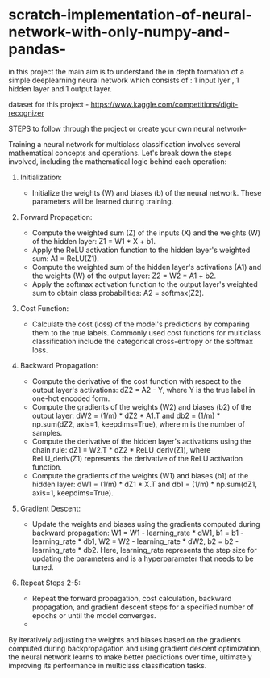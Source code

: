 # scratch-implementation-of-neural-network-with-only-numpy-and-pandas-
in this project the main aim is to understand the in depth formation of a simple deeplearning neural network which consists of : 1 input lyer , 1 hidden layer and 1 output layer.

dataset for this project - https://www.kaggle.com/competitions/digit-recognizer

STEPS to follow through the project or create your own neural network-

Training a neural network for multiclass classification involves several mathematical concepts and operations. Let's break down the steps involved, including the mathematical logic behind each operation:

1. Initialization:
   - Initialize the weights (W) and biases (b) of the neural network. These parameters will be learned during training.

2. Forward Propagation:
   - Compute the weighted sum (Z) of the inputs (X) and the weights (W) of the hidden layer: Z1 = W1 * X + b1.
   - Apply the ReLU activation function to the hidden layer's weighted sum: A1 = ReLU(Z1).
   - Compute the weighted sum of the hidden layer's activations (A1) and the weights (W) of the output layer: Z2 = W2 * A1 + b2.
   - Apply the softmax activation function to the output layer's weighted sum to obtain class probabilities: A2 = softmax(Z2).

3. Cost Function:
   - Calculate the cost (loss) of the model's predictions by comparing them to the true labels. Commonly used cost functions for multiclass classification include the categorical cross-entropy or the softmax loss.

4. Backward Propagation:
   - Compute the derivative of the cost function with respect to the output layer's activations: dZ2 = A2 - Y, where Y is the true label in one-hot encoded form.
   - Compute the gradients of the weights (W2) and biases (b2) of the output layer: dW2 = (1/m) * dZ2 * A1.T and db2 = (1/m) * np.sum(dZ2, axis=1, keepdims=True), where m is the number of samples.
   - Compute the derivative of the hidden layer's activations using the chain rule: dZ1 = W2.T * dZ2 * ReLU_deriv(Z1), where ReLU_deriv(Z1) represents the derivative of the ReLU activation function.
   - Compute the gradients of the weights (W1) and biases (b1) of the hidden layer: dW1 = (1/m) * dZ1 * X.T and db1 = (1/m) * np.sum(dZ1, axis=1, keepdims=True).

5. Gradient Descent:
   - Update the weights and biases using the gradients computed during backward propagation: W1 = W1 - learning_rate * dW1, b1 = b1 - learning_rate * db1, W2 = W2 - learning_rate * dW2, b2 = b2 - learning_rate * db2. Here, learning_rate represents the step size for updating the parameters and is a hyperparameter that needs to be tuned.

6. Repeat Steps 2-5:
   - Repeat the forward propagation, cost calculation, backward propagation, and gradient descent steps for a specified number of epochs or until the model converges.
   - 
By iteratively adjusting the weights and biases based on the gradients computed during backpropagation and using gradient descent optimization, the neural network learns to make better predictions over time, ultimately improving its performance in multiclass classification tasks.
